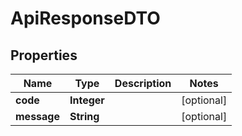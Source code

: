 # ApiResponseDTO

## Properties
Name | Type | Description | Notes
------------ | ------------- | ------------- | -------------
**code** | **Integer** |  |  [optional]
**message** | **String** |  |  [optional]
